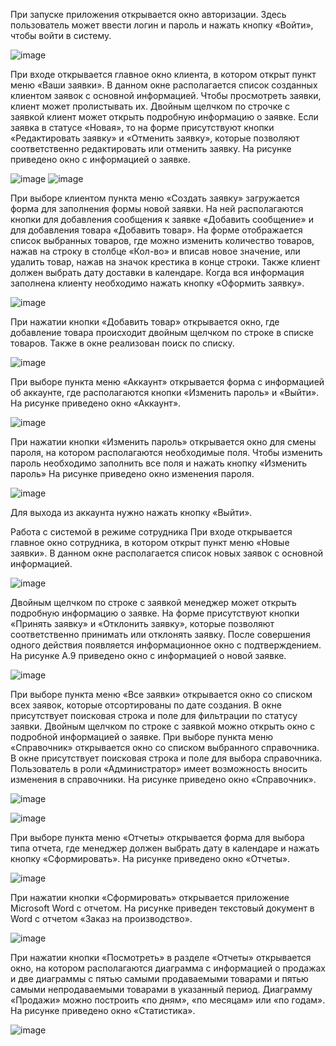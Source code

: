 При запуске приложения открывается окно авторизации. Здесь пользователь может ввести логин и пароль и нажать кнопку «Войти», чтобы войти в систему.
  
![image](https://github.com/user-attachments/assets/911d8967-d02f-4c0e-b6c3-ed837948499e)

При входе открывается главное окно клиента, в котором открыт пункт меню «Ваши заявки». В данном окне располагается список созданных клиентом заявок с основной информацией. Чтобы просмотреть заявки, клиент может пролистывать их.
Двойным щелчком по строчке с заявкой клиент может открыть подробную информацию о заявке. Если заявка в статусе «Новая», то на форме присутствуют кнопки «Редактировать заявку» и «Отменить заявку», которые позволяют соответственно редактировать или отменить заявку. На рисунке приведено окно с информацией о заявке.

![image](https://github.com/user-attachments/assets/cad89898-f158-409f-b6ae-5dabf1b7d790)
![image](https://github.com/user-attachments/assets/70bde11d-4b21-4d96-973e-d54cff1a805d)

При выборе клиентом пункта меню «Создать заявку» загружается форма для заполнения формы новой заявки. На ней располагаются кнопки для добавления сообщения к заявке «Добавить сообщение» и для добавления товара «Добавить товар». На форме отображается список выбранных товаров, где можно изменить количество товаров, нажав на строку в столбце «Кол-во» и вписав новое значение, или удалить товар, нажав на значок крестика в конце строки. Также клиент должен выбрать дату доставки в календаре. Когда вся информация заполнена клиенту необходимо нажать кнопку «Оформить заявку».

![image](https://github.com/user-attachments/assets/544193b8-d7d9-4048-b4d3-fb5b3ac3ad54)

При нажатии кнопки «Добавить товар» открывается окно, где добавление товара происходит двойным щелчком по строке в списке товаров. Также в окне реализован поиск по списку.

![image](https://github.com/user-attachments/assets/a77844bb-e337-4855-859c-744aebfdb87d)

При выборе пункта меню «Аккаунт» открывается форма с информацией об аккаунте, где располагаются кнопки «Изменить пароль» и «Выйти». На рисунке приведено окно «Аккаунт».

![image](https://github.com/user-attachments/assets/589dcd35-c880-4c1d-a8e4-6fdf08174abe)

При нажатии кнопки «Изменить пароль» открывается окно для смены пароля, на котором располагаются необходимые поля. Чтобы изменить пароль необходимо заполнить все поля и нажать кнопку «Изменить пароль» На рисунке приведено окно изменения пароля.

![image](https://github.com/user-attachments/assets/6ed0de5a-e636-4dd8-9965-b8884aff2617)

Для выхода из аккаунта нужно нажать кнопку «Выйти».

Работа с системой в режиме сотрудника
При входе открывается главное окно сотрудника, в котором открыт пункт меню «Новые заявки». В данном окне располагается список новых заявок с основной информацией. 

![image](https://github.com/user-attachments/assets/76703262-54b2-4c32-88c6-be55ecf23e50)

Двойным щелчком по строке с заявкой менеджер может открыть подробную информацию о заявке. На форме присутствуют кнопки «Принять заявку» и «Отклонить заявку», которые позволяют соответственно принимать или отклонять заявку. После совершения одного действия появляется информационное окно с подтверждением. На рисунке А.9 приведено окно с информацией о новой заявке.

![image](https://github.com/user-attachments/assets/c909e2f6-db22-4ed8-8a4f-8e7b00b0c822)

При выборе пункта меню «Все заявки» открывается окно со списком всех заявок, которые отсортированы по дате создания. В окне присутствует поисковая строка и поле для фильтрации по статусу заявки. Двойным щелчком по строке с заявкой можно открыть окно с подробной информацией о заявке.
При выборе пункта меню «Справочник» открывается окно со списком выбранного справочника. В окне присутствует поисковая строка и поле для выбора справочника. Пользователь в роли «Администратор» имеет возможность вносить изменения в справочники. На рисунке приведено окно «Справочник».

![image](https://github.com/user-attachments/assets/fd03a59e-975b-4b92-a440-c1d41b00c3af)

![image](https://github.com/user-attachments/assets/e8129986-95f7-42c3-903c-8592bf89eb9c)

При выборе пункта меню «Отчеты» открывается форма для выбора типа отчета, где менеджер должен выбрать дату в календаре и нажать кнопку «Сформировать». На рисунке приведено окно «Отчеты».

![image](https://github.com/user-attachments/assets/90dc715f-c2c6-4eb1-b132-1d24fc6df504)

При нажатии кнопки «Сформировать» открывается приложение Microsoft Word с отчетом. На рисунке приведен текстовый документ в Word с отчетом «Заказ на производство».

![image](https://github.com/user-attachments/assets/6a9f1c51-b45d-4a5e-a554-08cc59e34bed)

При нажатии кнопки «Посмотреть» в разделе «Отчеты» открывается окно, на котором располагаются диаграмма с информацией о продажах и две диаграммы с пятью самыми продаваемыми товарами и пятью самыми непродаваемыми товарами в указанный период. Диаграмму «Продажи» можно построить «по дням», «по месяцам» или «по годам». На рисунке приведено окно «Статистика».

![image](https://github.com/user-attachments/assets/276f6dca-b6d2-43a5-b559-6349f6d7bb87)
